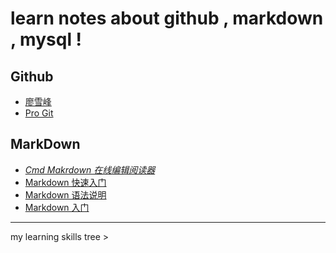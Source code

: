 # learn notes about github , markdown , mysql ! 

## Github 
 - [廖雪峰][1]
 - [Pro Git][2]

## MarkDown
- [*Cmd Makrdown 在线编辑阅读器*][3]
- [Markdown 快速入门][4]
- [Markdown 语法说明][5]
- [Markdown 入门][6]

----------
[1]:http://www.liaoxuefeng.com/wiki/0013739516305929606dd18361248578c67b8067c8c017b000
[2]:http://git.oschina.net/progit/index.html
[3]:https://www.zybuluo.com/mdeditor
[4]:http://www.oschina.net/question/100267_75314
[5]:http://www.markdown.cn
[6]:http://www.360doc.com/content/13/1119/13/3300331_330476656.shtml
my learning skills tree >
